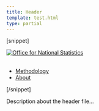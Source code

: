 ```yaml
---
title: Header
template: test.html
type: partial
---
```

[snippet]
<nav>
	<div class="wrapper">
		<div class="header col-wrap">
			<div class="col col--lg-one-third col--md-one-third">
				<a href="/">
					<img class="main-logo" src="https://beta.ons.gov.uk/assets/img/ons-logo.png" alt="Office for National Statistics">
				</a>
			</div>
			<div class="col col--lg-two-thirds col--md-two-thirds print--hide">&nbsp;</div>
			<nav class="secondary-nav col col--lg-two-thirds col--md-two-thirds print--hide">
				<ul class="secondary-nav__list">
					<li class="secondary-nav__item">
						<a class="secondary-nav__link" href="/methodology">Methodology</a>
					</li>
					<li class="secondary-nav__item">
						<a class="secondary-nav__link" href="/aboutus">
							About
						</a>
					</li>
				</ul>
			</nav>
		</div>
	</div>
</nav>
[/snippet]

Description about the header file...